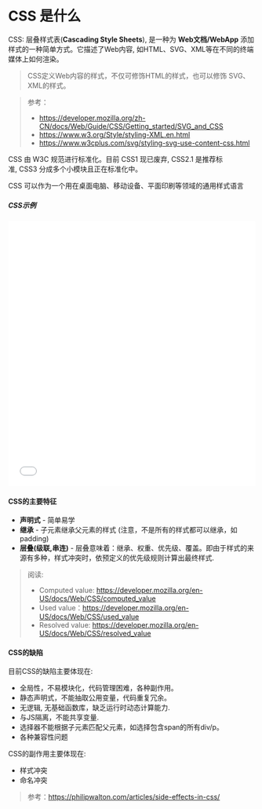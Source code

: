 # CSS 是什么

CSS: 层叠样式表(**Cascading Style Sheets**), 是一种为 **Web文档/WebApp** 添加样式的一种简单方式。它描述了Web内容, 如HTML、SVG、XML等在不同的终端媒体上如何渲染。

> CSS定义Web内容的样式，不仅可修饰HTML的样式，也可以修饰 SVG、XML的样式。

> 参考：
> - https://developer.mozilla.org/zh-CN/docs/Web/Guide/CSS/Getting_started/SVG_and_CSS
> - https://www.w3.org/Style/styling-XML.en.html
> - https://www.w3cplus.com/svg/styling-svg-use-content-css.html

CSS 由 W3C 规范进行标准化。目前 CSS1 现已废弃, CSS2.1 是推荐标准, CSS3 分成多个小模块且正在标准化中。

CSS 可以作为一个用在桌面电脑、移动设备、平面印刷等领域的通用样式语言

##### CSS示例
<iframe width="100%" height="540" src="//jsfiddle.net/stonebreaker/ucomfrjp/12/embedded/html,result/" allowfullscreen="allowfullscreen" allowpaymentrequest frameborder="0"></iframe>

#### CSS的主要特征
- **声明式** - 简单易学
- **继承** - 子元素继承父元素的样式 (注意，不是所有的样式都可以继承，如padding)
- **层叠(级联,串连)** - 层叠意味着：继承、权重、优先级、覆盖。即由于样式的来源有多种，样式冲突时，依预定义的优先级规则计算出最终样式.

> 阅读:
> - Computed value: https://developer.mozilla.org/en-US/docs/Web/CSS/computed_value
> - Used value：https://developer.mozilla.org/en-US/docs/Web/CSS/used_value
> - Resolved value: https://developer.mozilla.org/en-US/docs/Web/CSS/resolved_value

#### CSS的缺陷

目前CSS的缺陷主要体现在:
- 全局性，不易模块化，代码管理困难，各种副作用。
- 静态声明式，不能抽取公用变量，代码重复冗余。
- 无逻辑, 无基础函数库，缺乏运行时动态计算能力.
- 与JS隔离，不能共享变量.
- 选择器不能根据子元素匹配父元素，如选择包含span的所有div/p。
- 各种兼容性问题

CSS的副作用主要体现在:
* 样式冲突
* 命名冲突

> 参考：https://philipwalton.com/articles/side-effects-in-css/
